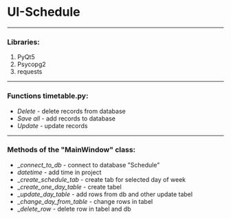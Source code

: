 # UI-Schedule

---

### Libraries:

1. PyQt5
2. Psycopg2
3. requests

---

### Functions timetable.py:

* _Delete_ - delete records from database 
* _Save all_ - add records to database 
* _Update_ - update records

---

### Methods of the "MainWindow" class:

* __connect_to_db_ - connect to database "Schedule"
* _datetime_ - add time in project
* __create_sсhedule_tab_ - create tab for selected day of week
* __create_one_day_table_ - create tabel
* __update_day_table_ - add rows from db and other update tabel
* __change_day_from_table_ - change rows in tabel
* __delete_row_ - delete row in tabel and db